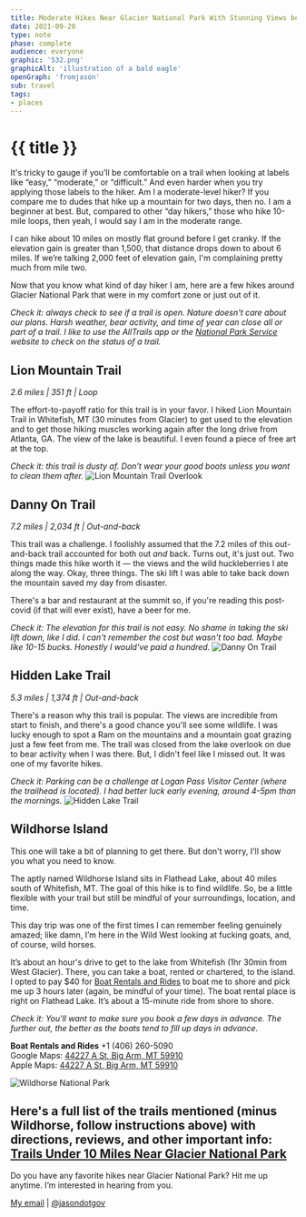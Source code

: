 ```yaml
---
title: Moderate Hikes Near Glacier National Park With Stunning Views beautiful
date: 2021-09-20
type: note
phase: complete
audience: everyone
graphic: '532.png'
graphicAlt: 'illustration of a bald eagle'
openGraph: 'fromjason'
sub: travel
tags:
- places
---
```

# {{ title }}

It's tricky to gauge if you’ll be comfortable on a trail when looking at labels like “easy,” “moderate,” or “difficult.” And even harder when you try applying those labels to the hiker. Am I a moderate-level hiker? If you compare me to dudes that hike up a mountain for two days, then no. I am a beginner at best. But, compared to other “day hikers,” those who hike 10-mile loops, then yeah, I would say I am in the moderate range. 

I can hike about 10 miles on mostly flat ground before I get cranky. If the elevation gain is greater than 1,500, that distance drops down to about 6 miles. If we’re talking 2,000 feet of elevation gain, I'm complaining pretty much from mile two. 

Now that you know what kind of day hiker I am, here are a few hikes around Glacier National Park that were in my comfort zone or just out of it. 

*Check it: always check to see if a trail is open. Nature doesn't care about our plans. Harsh weather, bear activity, and time of year can close all or part of a trail. I like to use the AllTrails app or the [National Park Service](https://www.nps.gov/glac/planyourvisit/trailstatusreports.htm) website to check on the status of a trail.* 

## Lion Mountain Trail
*2.6 miles  |  351 ft  |  Loop*

The effort-to-payoff ratio for this trail is in your favor. I hiked Lion Mountain Trail in Whitefish, MT (30 minutes from Glacier) to get used to the elevation and to get those hiking muscles working again after the long drive from Atlanta, GA. The view of the lake is beautiful. I even found a piece of free art at the top. 

*Check it: this trail is dusty af. Don't wear your good boots unless you want to clean them after.*
![Lion Mountain Trail Overlook](https://fromjason.xyz/img/image_post-IMG_2401.png)

## Danny On Trail
*7.2 miles | 2,034 ft | Out-and-back*

This trail was a challenge. I foolishly assumed that the 7.2 miles of this out-and-back trail accounted for both out *and* back. Turns out, it's just out. Two things made this hike worth it — the views and the wild huckleberries I ate along the way. Okay, three things. The ski lift I was able to take back down the mountain saved my day from disaster. 

There's a bar and restaurant at the summit so, if you're reading this post-covid (if that will ever exist), have a beer for me. 

*Check it: The elevation for this trail is not easy. No shame in taking the ski lift down, like I did. I can't remember the cost but wasn't too bad. Maybe like 10-15 bucks. Honestly I would've paid a hundred.*
![Danny On Trail](https://fromjason.xyz/img/image_post-IMG_2402.png)

## Hidden Lake Trail
*5.3 miles | 1,374 ft | Out-and-back*

There's a reason why this trail is popular. The views are incredible from start to finish, and there's a good chance you'll see some wildlife. I was lucky enough to spot a Ram on the mountains and a mountain goat grazing just a few feet from me. The trail was closed from the lake overlook on due to bear activity when I was there. But, I didn't feel like I missed out. It was one of my favorite hikes. 

*Check it: Parking can be a challenge at Logan Pass Visitor Center (where the trailhead is located). I had better luck early evening, around 4-5pm than the mornings.*
![Hidden Lake Trail ](https://fromjason.xyz/img/image_post-IMG_0181.png)

## Wildhorse Island
This one will take a bit of planning to get there. But don't worry, I'll show you what you need to know. 

The aptly named Wildhorse Island sits in Flathead Lake, about 40 miles south of Whitefish, MT. The goal of this hike is to find wildlife. So, be a little flexible with your trail but still be mindful of your surroundings, location, and time. 

This day trip was one of the first times I can remember feeling genuinely amazed; like damn, I’m here in the Wild West looking at fucking goats, and, of course, wild horses.   
  
It’s about an hour's drive to get to the lake from Whitefish (1hr 30min from West Glacier). There, you can take a boat, rented or chartered, to the island. I opted to pay $40 for [Boat Rentals and Rides](http://www.boatrentalsandrides.com/ "Boat rental to Wildhorse Island") to boat me to shore and pick me up 3 hours later (again, be mindful of your time). The boat rental place is right on Flathead Lake. It’s about a 15-minute ride from shore to shore.

*Check it: You'll want to make sure you book a few days in advance. The further out, the better as the boats tend to fill up days in advance.*  
  
**Boat Rentals and Rides**
‭+1 (406) 260-5090‬  
Google Maps: [44227 A St, Big Arm, MT 59910](https://goo.gl/maps/ip6Q1okHmx2mUzZ97)  
Apple Maps: [44227 A St, Big Arm, MT 59910](https://maps.apple.com/?address=44227%20A%20St,%20Big%20Arm,%20MT%20%2059910,%20United%20States&auid=15162802519812017722&ll=47.799324,-114.290313&lsp=9902&q=Big%20Arm%20Boat%20Rentals%20And%20Rides&_ext=ChkKBQgEEOIBCgQIBRADCgQIBhB0CgQIChAAEiYpd4mgEb3lR0Ax19tLCQKTXMA59V7GbePmR0BBrzIk7iaSXMBQAw%3D%3D&t=mhttps://maps.apple.com/?address=44227%20A%20St,%20Big%20Arm,%20MT%20%2059910,%20United%20States&auid=15162802519812017722&ll=47.799324,-114.290313&lsp=9902&q=Big%20Arm%20Boat%20Rentals%20And%20Rides&_ext=ChkKBQgEEOIBCgQIBRADCgQIBhB0CgQIChAAEiYpd4mgEb3lR0Ax19tLCQKTXMA59V7GbePmR0BBrzIk7iaSXMBQAw%3D%3D&t=m)  

![Wildhorse National Park](https://fromjason.xyz/img/image_post-IMG_2404.png)

Here's a full list of the trails mentioned (minus Wildhorse, follow instructions above) with directions, reviews, and other important info: [Trails Under 10 Miles Near Glacier National Park](https://www.alltrails.com/lists/trails-under-10-miles-near-glacier-national-park)
---- 

Do you have any favorite hikes near Glacier National Park? Hit me up anytime. I’m interested in hearing from you.

[My email](mailto:inbox@jvelazquez.email) | [@jasondotgov](https://instagram.com/jasondotgov "My Instagram")

